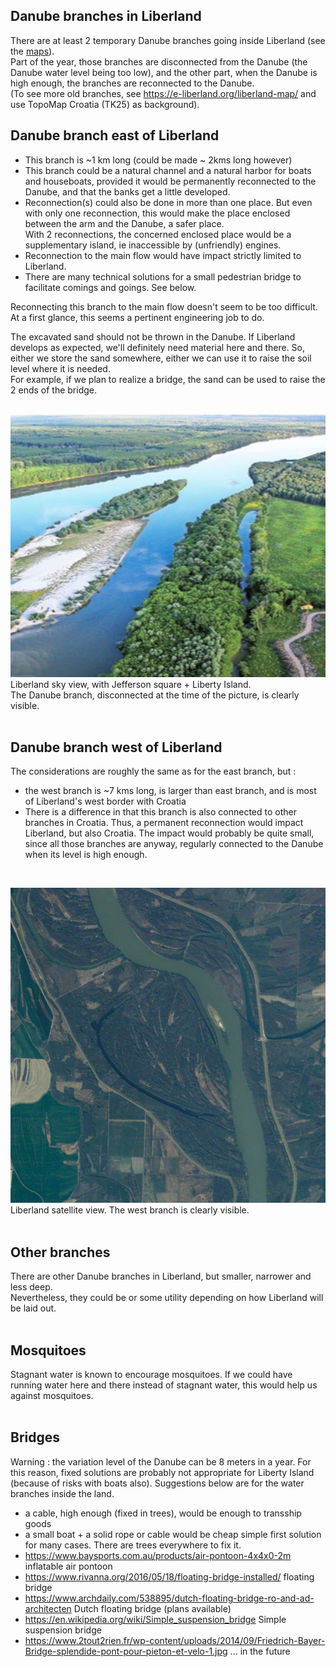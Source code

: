 
Danube branches in Liberland 
----------------------------
There are at least 2 temporary Danube branches going inside Liberland (see the [maps](/general-doc/maps.md)).  
Part of the year, those branches are disconnected from the Danube (the Danube water level being too low), 
and the other part, when the Danube is high enough, the branches are reconnected to the Danube.  
(To see more old branches, see https://e-liberland.org/liberland-map/ and use TopoMap Croatia (TK25) as background).
<br>

Danube branch east of Liberland
-------------------------------
* This branch is ~1 km long (could be made ~ 2kms long however)
* This branch could be a natural channel and a natural harbor for boats and houseboats, provided it would be permanently reconnected to the Danube,
and that the banks get a little developed.
* Reconnection(s) could also be done in more than one place. But even with only one reconnection, this would make the place enclosed between the arm and the Danube, a safer place.  
With 2 reconnections, the concerned enclosed place would be a supplementary island, ie inaccessible by (unfriendly) engines.
* Reconnection to the main flow would have impact strictly limited to Liberland.
* There are many technical solutions for a small pedestrian bridge to facilitate comings and goings. See below.

Reconnecting this branch to the main flow doesn't seem to be too difficult.  
At a first glance, this seems a pertinent engineering job to do.  

The excavated sand should not be thrown in the Danube.
If Liberland develops as expected, we'll definitely need material here and there.
So, either we store the sand somewhere, either we can use it to raise the soil level where it is needed.  
For example, if we plan to realize a bridge, the sand can be used to raise the 2 ends of the bridge.  
<br>

![alt text](/images/liberland-lara-500x600.jpg)  
Liberland sky view, with Jefferson square + Liberty Island.  
The Danube branch, disconnected at the time of the picture, is clearly visible.  
<br>

Danube branch west of Liberland
-------------------------------
The considerations are roughly the same as for the east branch, but :
* the west branch is ~7 kms long, is larger than east branch, and is most of Liberland's west border with Croatia
* There is a difference in that this branch is also connected to other branches in Croatia.
Thus, a permanent reconnection would impact Liberland, but also Croatia.
The impact would probably be quite small, since all those branches are anyway, regularly connected to the Danube when its level is high enough.
<br>

![alt text](/images/liberland-satview-2007.jpg)  
Liberland satellite view.
The west branch is clearly visible.  
<br>

Other branches
--------------
There are other Danube branches in Liberland, but smaller, narrower and less deep.  
Nevertheless, they could be or some utility depending on how Liberland will be laid out.  
<br>

Mosquitoes
----------
Stagnant water is known to encourage mosquitoes.
If we could have running water here and there instead of stagnant water, this would help us against mosquitoes.  
<br>

Bridges
-------
Warning : the variation level of the Danube can be 8 meters in a year.
For this reason, fixed solutions are probably not appropriate for Liberty Island (because of risks with boats also).
Suggestions below are for the water branches inside the land.  

* a cable, high enough (fixed in trees), would be enough to transship goods
* a small boat + a solid rope or cable would be cheap simple first solution for many cases. There are trees everywhere to fix it.
* https://www.baysports.com.au/products/air-pontoon-4x4x0-2m inflatable air pontoon
* https://www.rivanna.org/2016/05/18/floating-bridge-installed/ floating bridge
* https://www.archdaily.com/538895/dutch-floating-bridge-ro-and-ad-architecten Dutch floating bridge (plans available)
* https://en.wikipedia.org/wiki/Simple_suspension_bridge Simple suspension bridge
* https://www.2tout2rien.fr/wp-content/uploads/2014/09/Friedrich-Bayer-Bridge-splendide-pont-pour-pieton-et-velo-1.jpg ... in the future

<br>

